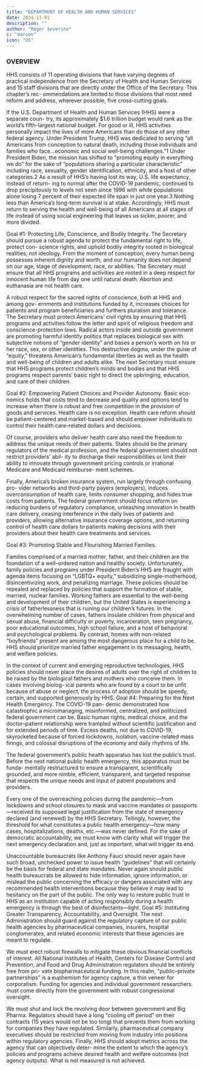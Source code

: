 ```yaml
---
title: "DEPARTMENT OF HEALTH AND HUMAN SERVICES"
date: 2024-11-01
description: ""
author: "Roger Severino"
c: "maroon"
icon: "US"
---
```



### OVERVIEW

HHS consists of 11 operating divisions that have varying degrees of practical
independence from the Secretary of Health and Human Services and 15 staff
divisions that are directly under the Office of the Secretary. This chapter’s rec-
ommendations are limited to those divisions that most need reform and address,
wherever possible, five cross-cutting goals.

If the U.S. Department of Health and Human Services (HHS) were a separate coun-
try, its approximately $1.6 trillion budget would rank as the world’s fifth-largest
national budget. For good or ill, HHS activities personally impact the lives of more
Americans than do those of any other federal agency. Under President Trump, HHS
was dedicated to serving “all Americans from conception to natural death, including
those individuals and families who face...economic and social well-being challenges.”1
Under President Biden, the mission has shifted to “promoting equity in everything
we do” for the sake of “populations sharing a particular characteristic” including race,
sexuality, gender identification, ethnicity, and a host of other categories.2
As a result of HHS’s having lost its way, U.S. life expectancy, instead of return-
ing to normal after the COVID-19 pandemic, continued to drop precipitously to
levels not seen since 1996 with white populations alone losing 7 percent of their
expected life span in just one year.3 Nothing less than America’s long-term survival
is at stake. Accordingly, HHS must return to serving the health and well-being of
all Americans at all stages of life instead of using social engineering that leaves us
sicker, poorer, and more divided.﻿

Goal #1: Protecting Life, Conscience, and Bodily Integrity. The Secretary
should pursue a robust agenda to protect the fundamental right to life, protect con-
science rights, and uphold bodily integrity rooted in biological realities, not ideology.
From the moment of conception, every human being possesses inherent dignity
and worth, and our humanity does not depend on our age, stage of development,
race, or abilities. The Secretary must ensure that all HHS programs and activities
are rooted in a deep respect for innocent human life from day one until natural
death: Abortion and euthanasia are not health care.

A robust respect for the sacred rights of conscience, both at HHS and among gov-
ernments and institutions funded by it, increases choices for patients and program
beneficiaries and furthers pluralism and tolerance. The Secretary must protect
Americans’ civil rights by ensuring that HHS programs and activities follow the
letter and spirit of religious freedom and conscience-protection laws.
Radical actors inside and outside government are promoting harmful identity
politics that replaces biological sex with subjective notions of “gender identity” and
bases a person’s worth on his or her race, sex, or other identities. This destructive
dogma, under the guise of “equity,” threatens American’s fundamental liberties as
well as the health and well-being of children and adults alike. The next Secretary
must ensure that HHS programs protect children’s minds and bodies and that
HHS programs respect parents’ basic right to direct the upbringing, education,
and care of their children.

Goal #2: Empowering Patient Choices and Provider Autonomy. Basic eco-
nomics holds that costs tend to decrease and quality and options tend to increase
when there is robust and free competition in the provision of goods and services.
Health care is no exception. Health care reform should be patient-centered and
market-based and should empower individuals to control their health care–related
dollars and decisions.

Of course, providers who deliver health care also need the freedom to address
the unique needs of their patients. States should be the primary regulators of the
medical profession, and the federal government should not restrict providers’ abil-
ity to discharge their responsibilities or limit their ability to innovate through
government pricing controls or irrational Medicare and Medicaid reimburse-
ment schemes.

Finally, America’s broken insurance system, run largely through confusing pro-
vider networks and third-party payers (employers), induces overconsumption of
health care, limits consumer shopping, and hides true costs from patients.
The federal government should focus reform on reducing burdens of regulatory
compliance, unleashing innovation in health care delivery, ceasing interference in
the daily lives of patients and providers, allowing alternative insurance coverage
options, and returning control of health care dollars to patients making decisions
with their providers about their health care treatments and services.

Goal #3: Promoting Stable and Flourishing Married Families.

Families comprised of a married mother, father, and their children are the foundation of
a well-ordered nation and healthy society. Unfortunately, family policies and
programs under President Biden’s HHS are fraught with agenda items focusing
on “LGBTQ+ equity,” subsidizing single-motherhood, disincentivizing work, and
penalizing marriage. These policies should be repealed and replaced by policies
that support the formation of stable, married, nuclear families.
Working fathers are essential to the well-being and development of their
children, but the United States is experiencing a crisis of fatherlessness that is
ruining our children’s futures. In the overwhelming number of cases, fathers
insulate children from physical and sexual abuse, financial difficulty or poverty,
incarceration, teen pregnancy, poor educational outcomes, high school failure,
and a host of behavioral and psychological problems. By contrast, homes with
non-related “boyfriends” present are among the most dangerous place for a child
to be. HHS should prioritize married father engagement in its messaging, health,
and welfare policies.

In the context of current and emerging reproductive technologies, HHS policies
should never place the desires of adults over the right of children to be raised by
the biological fathers and mothers who conceive them. In cases involving biolog-
ical parents who are found by a court to be unfit because of abuse or neglect, the
process of adoption should be speedy, certain, and supported generously by HHS.
Goal #4: Preparing for the Next Health Emergency. The COVID-19 pan-
demic demonstrated how catastrophic a micromanaging, misinformed, centralized,
and politicized federal government can be. Basic human rights, medical choice, and
the doctor–patient relationship were trampled without scientific justification and
for extended periods of time. Excess deaths, not due to COVID-19, skyrocketed
because of forced lockdowns, isolation, vaccine-related mass firings, and colossal
disruptions of the economy and daily rhythms of life.

The federal government’s public health apparatus has lost the public’s trust.
Before the next national public health emergency, this apparatus must be funda-
mentally restructured to ensure a transparent, scientifically grounded, and more
nimble, efficient, transparent, and targeted response that respects the unique
needs and input of patient populations and providers.

Every one of the overreaching policies during the pandemic—from lockdowns
and school closures to mask and vaccine mandates or passports—received its
supposed legal justification from the state of emergency declared (and renewed)
by the HHS Secretary. Tellingly, however, the threshold for what constitutes a
public health emergency—how many cases, hospitalizations, deaths, etc.—was
never defined. For the sake of democratic accountability, we must know with clarity
what will trigger the next emergency declaration and, just as important, what will
trigger its end.

Unaccountable bureaucrats like Anthony Fauci should never again have such
broad, unchecked power to issue health “guidelines” that will certainly be the basis
for federal and state mandates. Never again should public health bureaucrats be
allowed to hide information, ignore information, or mislead the public concerning
the efficacy or dangers associated with any recommended health interventions
because they believe it may lead to hesitancy on the part of the public. The only
way to restore public trust in HHS as an institution capable of acting responsibly
during a health emergency is through the best of disinfectants—light.
Goal #5: Instituting Greater Transparency, Accountability, and Oversight. The next Administration should guard against the regulatory capture of our public health agencies by pharmaceutical companies, insurers, hospital conglomerates, and related economic interests that these agencies are meant to regulate. 

We must erect robust firewalls to mitigate these obvious financial conflicts of interest.
All National Institutes of Health, Centers for Disease Control and Prevention,
and Food and Drug Administration regulators should be entirely free from pri-
vate biopharmaceutical funding. In this realm, “public–private partnerships” is a
euphemism for agency capture, a thin veneer for corporatism. Funding for agencies
and individual government researchers must come directly from the government
with robust congressional oversight.

We must shut and lock the revolving door between government and Big Pharma.
Regulators should have a long “cooling off period” on their contracts (15 years
would not be too long) that prevents them from working for companies they have
regulated. Similarly, pharmaceutical company executives should be restricted from
moving from industry into positions within regulatory agencies.
Finally, HHS should adopt metrics across the agency that can objectively deter-
mine the extent to which the agency’s policies and programs achieve desired health
and welfare outcomes (not agency outputs). What is not measured is not achieved.

